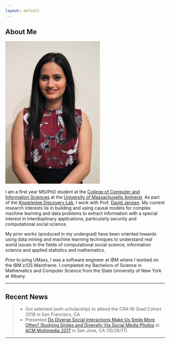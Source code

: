 ```yaml
---
layout: default
---
```


## About Me

<img class="profile-picture" src="akanksha.png">

I am a first year MS/PhD student at the [College of Computer and Information Sciences](https://www.cics.umass.edu/) at the [University of Massachusetts Amherst](https://www.umass.edu/). As part of the [Knowledge Discovery Lab](https://kdl.cs.umass.edu/display/public/Knowledge+Discovery+Laboratory), I work with Prof. [David Jensen](https://people.cs.umass.edu/~jensen/). My current research interests lie in building and using causal models for complex machine learning and data problems to extract information with a special interest in interdisplinary applications, particularly security and computational social science.

My prior works (produced in my undergrad) have been oriented towards using data mining and machine learning techniques to understand real world issues in the fields of computational social science, information science and applied statistics and mathematics.

Prior to joing UMass, I was a software engineer at IBM where I worked on the IBM z/OS Mainframe. I completed my Bachelors of Science in Mathematics and Computer Science from the State University of New York at Albany.

---

## Recent News

> - Got selected (with scholarship) to attend the CRA-W Grad Cohort 2018 in San Francisco, CA
> - Presented [Do Diverse Social Interactions Make Us Smile More Often? Studying Smiles and Diversity Via Social Media Photos](http://delivery.acm.org/10.1145/3130000/3127908/p1818-singh.pdf?ip=128.119.40.194&id=3127908&acc=ACTIVE%20SERVICE&key=73B3886B1AEFC4BB%2E0404F0890BAA435B%2E4D4702B0C3E38B35%2E4D4702B0C3E38B35&__acm__=1519405205_2537b3e41531841f4da7285b125e88cd) at [ACM Multimedia 2017](http://www.acmmm.org/2017/) in San Jose, CA (10/26/17).

---